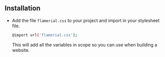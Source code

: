 ## Installation

- Add the file `flamerial.css` to your project and import in your stylesheet
  file.

  ```bash
  @import url('flamerial.css');
  ```

  This will add all the variables in scope so you can use when building a
  website.
